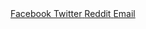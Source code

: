 <div class="share-box flex-in"> 
    <a href="https://www.facebook.com/sharer/sharer.php?u={{ site.url }}{{site.baseurl}}{{ page.url }}" onclick="window.open(this.href, 'mywin', 'left=20,top=20,width=500,height=500,toolbar=1,resizable=0'); return false;"class = 'facebook share-button' >
      <i class="fa fa-facebook" aria-hidden = 'true'> </i><span> Facebook </span>
    </a>
    <a href="https://twitter.com/intent/tweet?text={{ page.title }}&url={{ site.url }}{{site.baseurl}}{{ page.url }}" onclick="window.open(this.href, 'mywin', 'left=20,top=20,width=500,height=500,toolbar=1,resizable=0'); return false;" class = 'twitter share-button' >
      <i class="fa fa-twitter" aria-hidden = 'true'></i><span> Twitter</span>
    </a>
    <a href="http://www.reddit.com/submit?url={{ site.url }}{{site.baseurl}}{{ page.url }}" onclick="window.open(this.href, 'mywin', 'left=20,top=20,width=900,height=500,toolbar=1,resizable=0'); return false;"  class = 'reddit share-button'>
      <i class="fa fa-reddit" aria-hidden = 'true'></i><span> Reddit</span>
    </a>                     
    <a href="mailto:?subject={{ page.title }}&amp;body=Check out this site {{ site.url }}{{site.baseurl}}{{ page.url }}" class = 'envelope share-button'>
        <i class="fa fa-envelope" aria-hidden = 'true'></i><span> Email</span>
    </a>                              
</div>
